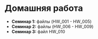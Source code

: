 # Домашняя работа

* __Семинар 1:__ файлы (HW_001 - HW_005)
* __Семинар 2:__ файлы (HW_006 - HW_009)
* __Семинар 3:__ файл HW_010